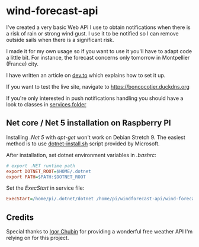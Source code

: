 # wind-forecast-api

I've created a very basic Web API I use to obtain notifications when there is a risk of rain or strong wind gust. I use it to be notified so I can remove outside sails when there is a significant risk.

I made it for my own usage so if you want to use it you'll have to adapt code a little bit. For instance, the forecast concerns only tomorrow in Montpellier (France) city.

I have written an article on [dev.to](https://dev.to/___bn___/free-certified-ssl-certificate-in-asp-net-5-kestrel-application-kgn) which explains how to set it up.

If you want to test the live site, navigate to https://boncocotier.duckdns.org

If you're only interested in push notifications handling you should have a look to classes in [services folder](./Services) 

## Net core / Net 5 installation on Raspberry PI

Installing *.Net 5* with *apt-get* won't work on Debian Stretch 9. The easiest method is to use [dotnet-install.sh](https://docs.microsoft.com/en-us/dotnet/core/install/linux-scripted-manual#scripted-install) script provided by Microsoft.

After installation, set dotnet environment variables in *.bashrc*:

```ini
# export .NET runtime path
export DOTNET_ROOT=$HOME/.dotnet
export PATH=$PATH:$DOTNET_ROOT
```

Set the *ExecStart* in service file:

```ini
ExecStart=/home/pi/.dotnet/dotnet /home/pi/windforecast-api/wind-forecast-api.dll
```

## Credits

Special thanks to [Igor Chubin](https://github.com/chubin/wttr.in) for providing a wonderful free weather API I'm relying on for this project.
